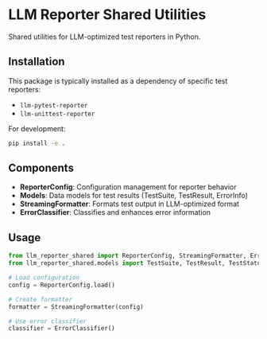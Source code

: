 # LLM Reporter Shared Utilities

Shared utilities for LLM-optimized test reporters in Python.

## Installation

This package is typically installed as a dependency of specific test reporters:
- `llm-pytest-reporter`
- `llm-unittest-reporter`

For development:
```bash
pip install -e .
```

## Components

- **ReporterConfig**: Configuration management for reporter behavior
- **Models**: Data models for test results (TestSuite, TestResult, ErrorInfo)
- **StreamingFormatter**: Formats test output in LLM-optimized format
- **ErrorClassifier**: Classifies and enhances error information

## Usage

```python
from llm_reporter_shared import ReporterConfig, StreamingFormatter, ErrorClassifier
from llm_reporter_shared.models import TestSuite, TestResult, TestStatus

# Load configuration
config = ReporterConfig.load()

# Create formatter
formatter = StreamingFormatter(config)

# Use error classifier
classifier = ErrorClassifier()
```